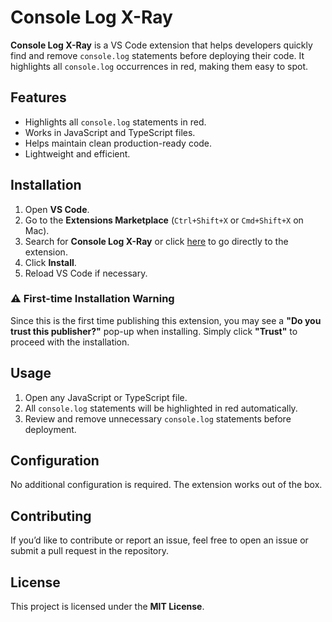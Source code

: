 # Console Log X-Ray  

**Console Log X-Ray** is a VS Code extension that helps developers quickly find and remove `console.log` statements before deploying their code. It highlights all `console.log` occurrences in red, making them easy to spot.  

## Features  
- Highlights all `console.log` statements in red.  
- Works in JavaScript and TypeScript files.  
- Helps maintain clean production-ready code.  
- Lightweight and efficient.  

## Installation  
1. Open **VS Code**.  
2. Go to the **Extensions Marketplace** (`Ctrl+Shift+X` or `Cmd+Shift+X` on Mac).  
3. Search for **Console Log X-Ray** or click [here](https://marketplace.visualstudio.com/items?itemName=consolelogxray.console-log-xray) to go directly to the extension.  
4. Click **Install**.  
5. Reload VS Code if necessary.  

### ⚠️ First-time Installation Warning  
Since this is the first time publishing this extension, you may see a **"Do you trust this publisher?"** pop-up when installing. Simply click **"Trust"** to proceed with the installation.  

## Usage  
1. Open any JavaScript or TypeScript file.  
2. All `console.log` statements will be highlighted in red automatically.  
3. Review and remove unnecessary `console.log` statements before deployment.  

## Configuration  
No additional configuration is required. The extension works out of the box.  

## Contributing  
If you’d like to contribute or report an issue, feel free to open an issue or submit a pull request in the repository.  

## License  
This project is licensed under the **MIT License**.  
